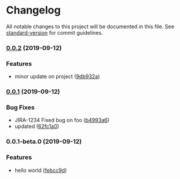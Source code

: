 # Changelog

All notable changes to this project will be documented in this file. See [standard-version](https://github.com/conventional-changelog/standard-version) for commit guidelines.

### [0.0.2](https://github.com/anudeepreddy528/helloworld/compare/v0.0.1...v0.0.2) (2019-09-12)


### Features

* minor update on project ([9db932a](https://github.com/anudeepreddy528/helloworld/commit/9db932a))

### [0.0.1](https://github.com/anudeepreddy528/helloworld/compare/v0.0.1-beta.0...v0.0.1) (2019-09-12)


### Bug Fixes

* JIRA-1234 Fixed bug on foo ([b4993a6](https://github.com/anudeepreddy528/helloworld/commit/b4993a6))
* updated ([62fc1a0](https://github.com/anudeepreddy528/helloworld/commit/62fc1a0))

### 0.0.1-beta.0 (2019-09-12)


### Features

* hello world ([febcc9d](https://github.com/anudeepreddy528/helloworld/commit/febcc9d))
